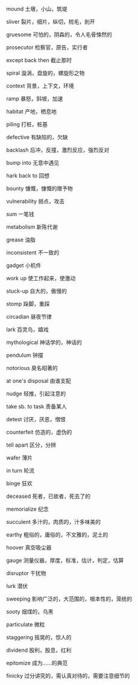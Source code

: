 mound 土墩，小山，筑堤 

sliver 裂片，细片，纵切，梳毛，剖开 

gruesome 可怕的，阴森的，令人毛骨悚然的 

prosecutor 检察官，原告，实行者 

except back then 截止那时 

spiral 漩涡，盘旋的，螺旋形之物 

context 背景，上下文，环境 

ramp 暴怒，斜坡，加速 

habitat 产地，栖息地 

piling 打桩，桩基 

defective 有缺陷的，欠缺 

backlash 后冲，反撞，激烈反应，强烈反对 

bump into 无意中遇见 

hark back to 回想 

bounty 慷慨，慷慨的赠予物 

vulnerability 弱点，攻击 

sum 一笔钱 

metabolism 新陈代谢 

grease 油脂 

inconsistent 不一致的 

gadget 小机件 

work up 使工作起来，使激动 

stuck-up 自大的，傲慢的 

stomp 跺脚，重踩 

circadian 昼夜节律 

lark 百灵鸟，嬉戏 

mythological 神话学的，神话的 

pendulum 钟摆 

notorious 臭名昭著的 

at one's disposal 由谁支配 

nudge 轻推，引起注意的 

take sb. to task 责备某人 

detest 讨厌，厌恶，憎恨 

counterfeit 仿造的，虚伪的 

tell apart 区分，分辨 

wafer 薄片 

in turn 轮流 

binge 狂欢 

deceased 死者，已故者，死去了的 

memorialize 纪念 

succulent 多汁的，肉质的，汁多味美的 

earthy 粗俗的，庸俗的，不文雅的，泥土的 

hoover 真空吸尘器 

gauge 测量仪器，厚度，标准，估计，判定，估算 

disruptor 干扰物 

lurk 潜伏 

sweeping 影响广泛的，大范围的，根本性的，笼统的 

sooty 烟煤的，乌黑 

particulate 微粒 

staggering 摇晃的，惊人的 

dividend 股利，股息，红利 

epitomize 成为……的典范 

finicky 过分讲究的，需认真对待的，需要注意细节的 